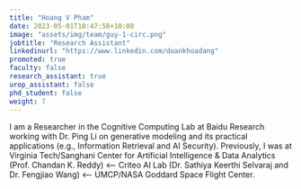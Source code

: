 ```yaml
---
title: "Hoang V Pham"
date: 2023-05-01T10:47:58+10:00
image: "assets/img/team/guy-1-circ.png"
jobtitle: "Research Assistant"
linkedinurl: "https://www.linkedin.com/doankhoadang"
promoted: true
faculty: false
research_assistant: true
urop_assistant: false
phd_student: false
weight: 7
---
```


I am a Researcher in the Cognitive Computing Lab at Baidu Research working with Dr. Ping Li on generative modeling and its practical applications (e.g., Information Retrieval and AI Security). Previously, I was at Virginia Tech/Sanghani Center for Artificial Intelligence & Data Analytics (Prof. Chandan K. Reddy) ⟵ Criteo AI Lab (Dr. Sathiya Keerthi Selvaraj and Dr. Fengjiao Wang) ⟵ UMCP/NASA Goddard Space Flight Center. 
